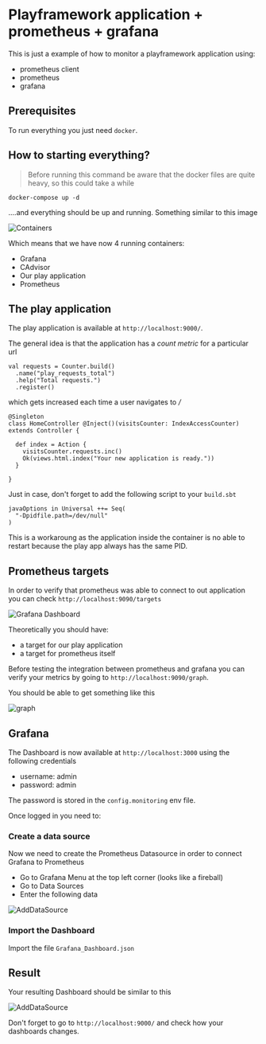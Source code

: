 # Playframework application + prometheus + grafana

This is just a example of how to monitor a playframework application using:
- prometheus client
- prometheus
- grafana

## Prerequisites

To run everything you just need `docker`.

## How to starting everything?

> Before running this command be aware that the docker files are quite heavy, so this could take a while

```
docker-compose up -d
```

....and everything should be up and running. Something similar to this image

![Containers](https://github.com/fagossa/play-prometheus/blob/master/images/containers.png)

Which means that we have now 4 running containers:
- Grafana
- CAdvisor
- Our play application
- Prometheus

## The play application

The play application is available at `http://localhost:9000/`.

The general idea is that the application has a _count metric_ for a particular url

```
val requests = Counter.build()
  .name("play_requests_total")
  .help("Total requests.")
  .register()
```

which gets increased each time a user navigates to _/_

```
@Singleton
class HomeController @Inject()(visitsCounter: IndexAccessCounter) extends Controller {

  def index = Action {
    visitsCounter.requests.inc()
    Ok(views.html.index("Your new application is ready."))
  }

}
```

Just in case, don't forget to add the following script to your `build.sbt`

```
javaOptions in Universal ++= Seq(
  "-Dpidfile.path=/dev/null"
)
```

This is a workaroung as the application inside the container is no able to restart because the play app always has the same PID.

## Prometheus targets

In order to verify that prometheus was able to connect to out application you can check `http://localhost:9090/targets`

![Grafana Dashboard](https://github.com/fagossa/play-prometheus/blob/master/images/targets.png)

Theoretically you should have:
- a target for our play application
- a target for prometheus itself

Before testing the integration between prometheus and grafana you can verify your metrics by going to `http://localhost:9090/graph`.

You should be able to get something like this

![graph](https://github.com/fagossa/play-prometheus/blob/master/images/graph.png)

## Grafana

The Dashboard is now available at `http://localhost:3000` using the following credentials

- username: admin
- password: admin

The password is stored in the `config.monitoring` env file.

Once logged in you need to:

### Create a data source

Now we need to create the Prometheus Datasource in order to connect Grafana to Prometheus

  - Go to Grafana Menu at the top left corner (looks like a fireball)
  - Go to Data Sources
  - Enter the following data

![AddDataSource](https://github.com/fagossa/play-prometheus/blob/master/images/datasource.png)

### Import the Dashboard

Import the file `Grafana_Dashboard.json`


## Result

Your resulting Dashboard should be similar to this

![AddDataSource](https://github.com/fagossa/play-prometheus/blob/master/images/result.png)

Don't forget to go to `http://localhost:9000/` and check how your dashboards changes.
